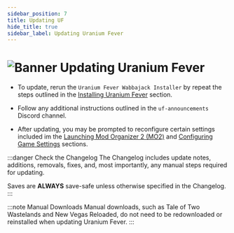```yaml
---
sidebar_position: 7
title: Updating UF
hide_title: true
sidebar_label: Updating Uranium Fever
---
```


# ![Banner Updating Uranium Fever](https://github.com/user-attachments/assets/50f8351b-d958-41d5-a6c8-a0b8e412c52d)

- To update, rerun the `Uranium Fever Wabbajack Installer` by repeat the steps outlined in the [Installing Uranium Fever](https://uraniumfever.net/docs/setupinstructions/#-installing-uranium-fever-) section.
- Follow any additional instructions outlined in the `uf-announcements` Discord channel.

- After updating, you may be prompted to reconfigure certain settings included im the [Launching Mod Organizer 2 (MO2)](https://uraniumfever.net/docs/setupinstructions#-launching-mod-organizer-2-mo2-) and [Configuring Game Settings](https://uraniumfever.net/docs/setupinstructions#-configuring-game-settings-) sections.

:::danger Check the Changelog
The Changelog includes update notes, additions, removals, fixes, and, most importantly, any manual steps required for updating.

Saves are **ALWAYS** save-safe unless otherwise specified in the Changelog.
:::

:::note Manual Downloads
Manual downloads, such as Tale of Two Wastelands and New Vegas Reloaded, do not need to be redownloaded or reinstalled when updating Uranium Fever.
:::
